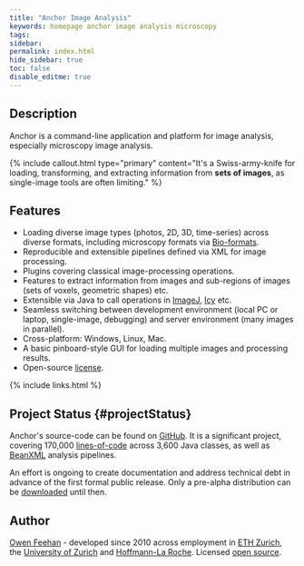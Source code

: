 ```yaml
---
title: "Anchor Image Analysis"
keywords: homepage anchor image analysis microscopy
tags:
sidebar:
permalink: index.html
hide_sidebar: true
toc: false
disable_editme: true
---
```


## Description

Anchor is a command-line application and platform for image analysis, especially microscopy image analysis.

{% include callout.html type="primary" content="It's a Swiss-army-knife for loading, transforming, and extracting information from **sets of images**, as single-image tools are often limiting." %}

## Features
- Loading diverse image types (photos, 2D, 3D, time-series) across diverse formats, including microscopy formats via [Bio-formats](https://www.openmicroscopy.org/bio-formats/).
- Reproducible and extensible pipelines defined via XML for image processing.
- Plugins covering classical image-processing operations.
- Features to extract information from images and sub-regions of images (sets of voxels, geometric shapes) etc.
- Extensible via Java to call operations in [ImageJ](https://imagej.net/Welcome), [Icy](http://icy.bioimageanalysis.org/) etc.
- Seamless switching between development environment (local PC or laptop, single-image, debugging) and server environment (many images in parallel).
- Cross-platform: Windows, Linux, Mac.
- A basic pinboard-style GUI for loading multiple images and processing results.
- Open-source [license](/download.html#licensing).

{% include links.html %}

## Project Status {#projectStatus}

Anchor's source-code can be found on [GitHub](https://github.com/anchoranalysis). It is a significant project, covering 170,000 [lines-of-code](/developer_guide_architecture_modules.html#moduleStatistics) across 3,600 Java classes, as well as [BeanXML](/developer_guide_intro_anchor_beans.html) analysis pipelines.


An effort is ongoing to create documentation and address technical debt in advance of the first formal public release. Only a pre-alpha distribution can be [downloaded](/download.html) until then.

## Author

[Owen Feehan](http://www.owenfeehan.com) - developed since 2010 across employment in [ETH Zurich](https://ethz.ch/en.html), the [University of Zurich](https://www.uzh.ch/en.html) and [Hoffmann-La Roche](https://www.roche.com/). Licensed [open source](/download.html#licensing).
